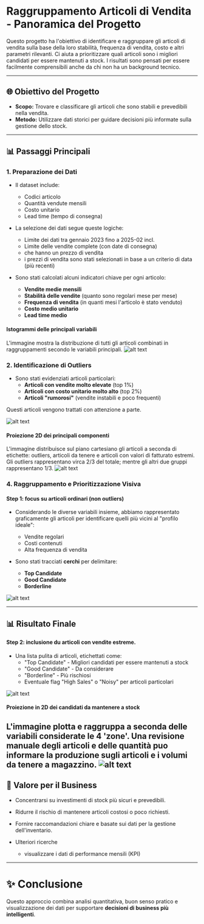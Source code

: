 # Raggruppamento Articoli di Vendita - Panoramica del Progetto

Questo progetto ha l'obiettivo di identificare e raggruppare gli articoli di vendita sulla base della loro stabilità, frequenza di vendita, costo e altri parametri rilevanti. Ci aiuta a prioritizzare quali articoli sono i migliori candidati per essere mantenuti a stock. I risultati sono pensati per essere facilmente comprensibili anche da chi non ha un background tecnico.

---

## 🌐 Obiettivo del Progetto

- **Scopo:** Trovare e classificare gli articoli che sono stabili e prevedibili nella vendita.
- **Metodo:** Utilizzare dati storici per guidare decisioni più informate sulla gestione dello stock.

---

## 📊 Passaggi Principali

### 1. Preparazione dei Dati

- Il dataset include:
  - Codici articolo
  - Quantità vendute mensili
  - Costo unitario
  - Lead time (tempo di consegna)

- La selezione dei dati segue queste logiche:
  - Limite dei dati tra gennaio 2023 fino a 2025-02 incl.
  - Limite delle vendite complete (con date di consegna)
  - che hanno un prezzo di vendita
  - i prezzi di vendita sono stati selezionati in base a un criterio di data (più recenti)

- Sono stati calcolati alcuni indicatori chiave per ogni articolo:
  - **Vendite medie mensili**
  - **Stabilità delle vendite** (quanto sono regolari mese per mese)
  - **Frequenza di vendita** (in quanti mesi l'articolo è stato venduto)
  - **Costo medio unitario**
  - **Lead time medio**

#### Istogrammi delle principali variabili
L'immagine mostra la distribuzione di tutti gli articoli combinati in raggruppamenti secondo le variabili principali. 
![alt text](image-5.png)


### 2. Identificazione di Outliers

- Sono stati evidenziati articoli particolari:
  - **Articoli con vendite molto elevate** (top 1%)
  - **Articoli con costo unitario molto alto** (top 2%)
  - **Articoli "rumorosi"** (vendite instabili e poco frequenti)

Questi articoli vengono trattati con attenzione a parte.

![alt text](image.png)

#### Proiezione 2D dei principali componenti
L'immagine distribuisce sul piano cartesiano gli articoli a seconda di etichette: outliers, articoli da tenere e articoli con valori di fatturato estremi. 
Gli outliers rappresentano virca 2/3 del totale; mentre gli altri due gruppi rappresentano 1/3. 
![alt text](image-1.png)

### 4. Raggruppamento e Prioritizzazione Visiva

#### Step 1: focus su articoli ordinari (non outliers)
- Considerando le diverse variabili insieme, abbiamo rappresentato graficamente gli articoli per identificare quelli più vicini al "profilo ideale":
  - Vendite regolari
  - Costi contenuti
  - Alta frequenza di vendita

- Sono stati tracciati **cerchi** per delimitare:
  - **Top Candidate**
  - **Good Candidate**
  - **Borderline**

![alt text](image-2.png)

---

## 📊 Risultato Finale

#### Step 2: inclusione du articoli con vendite estreme. 
- Una lista pulita di articoli, etichettati come:
  - "Top Candidate" - Migliori candidati per essere mantenuti a stock
  - "Good Candidate" - Da considerare
  - "Borderline" - Più rischiosi
  - Eventuale flag "High Sales" o "Noisy" per articoli particolari

![alt text](image-4.png)

#### Proiezione in 2D dei candidati da mantenere a stock
L'immagine plotta e raggruppa a seconda delle variabili considerate le 4 'zone'.
Una revisione manuale degli articoli e delle quantità puo informare la produzione sugli articoli e i volumi da tenere a magazzino.
![alt text](image-3.png)
---

## 🎯 Valore per il Business

- Concentrarsi su investimenti di stock più sicuri e prevedibili.
- Ridurre il rischio di mantenere articoli costosi o poco richiesti.
- Fornire raccomandazioni chiare e basate sui dati per la gestione dell'inventario.

- Ulteriori ricerche
  - visualizzare i dati di performance mensili (KPI)

---

# ✨ Conclusione

Questo approccio combina analisi quantitativa, buon senso pratico e visualizzazione dei dati per supportare **decisioni di business più intelligenti**.

